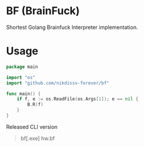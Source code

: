 # BF (BrainFuck)
Shortest Golang Brainfuck Interpreter implementation.
# Usage
```go
package main

import "os"
import "github.com/nikdissv-forever/bf"

func main() {
	if f, e := os.ReadFile(os.Args[1]); e == nil {
		B.R(f)
	}
}
```
Released CLI version
> bf[.exe] hw.bf